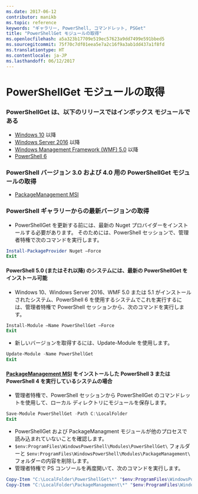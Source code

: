 ```yaml
---
ms.date: 2017-06-12
contributor: manikb
ms.topic: reference
keywords: "ギャラリー, PowerShell, コマンドレット, PSGet"
title: "PowerShellGet モジュールの取得"
ms.openlocfilehash: a5a323b17709e519ec57623a9dd7499e591bbed5
ms.sourcegitcommit: 75f70c7df01eea5e7a2c16f9a3ab1dd437a1f8fd
ms.translationtype: HT
ms.contentlocale: ja-JP
ms.lasthandoff: 06/12/2017
---
```

<a name="get-powershellget-module"></a>PowerShellGet モジュールの取得
========================

### <a name="powershellget-is-an-in-box-module-in-the-following-releases"></a>PowerShellGet は、以下のリリースではインボックス モジュールである
- [Windows 10](https://www.microsoft.com/en-us/windows/get-windows-10) 以降
- [Windows Server 2016](https://technet.microsoft.com/en-us/windows-server-docs/get-started/windows-server-2016) 以降
- [Windows Management Framework (WMF) 5.0](https://www.microsoft.com/en-us/download/details.aspx?id=50395) 以降
- [PowerShell 6](https://github.com/PowerShell/PowerShell/releases)

### <a name="get-powershellget-module-for-powershell-versions-30-and-40"></a>PowerShell バージョン 3.0 および 4.0 用の PowerShellGet モジュールの取得
- [PackageManagement MSI](http://go.microsoft.com/fwlink/?LinkID=746217&clcid=0x409) 

### <a name="get-the-latest-version-from-powershell-gallery"></a>PowerShell ギャラリーからの最新バージョンの取得

- PowerShellGet を更新する前には、最新の Nuget プロバイダーをインストールする必要があります。 そのためには、PowerShell セッションで、管理者特権で次のコマンドを実行します。
```powershell
Install-PackageProvider Nuget –Force
Exit
```

#### <a name="for-systems-with-powershell-50-or-newer-you-can-install-the-latest-powershellget"></a>PowerShell 5.0 (またはそれ以降) のシステムには、最新の PowerShellGet をインストール可能 
- Windows 10、Windows Server 2016、WMF 5.0 または 5.1 がインストールされたシステム、PowerShell 6 を使用するシステムでこれを実行するには、管理者特権で PowerShell セッションから、次のコマンドを実行します。
```powershell
Install-Module –Name PowerShellGet –Force
Exit
```

- 新しいバージョンを取得するには、Update-Module を使用します。
```powershell
Update-Module -Name PowerShellGet
Exit
```

#### <a name="for-systems-running-powershell-3-or-powershell-4-that-have-installed-the-packagemanagement-msihttpgomicrosoftcomfwlinklinkid746217clcid0x409"></a>[PackageManagement MSI](http://go.microsoft.com/fwlink/?LinkID=746217&clcid=0x409) をインストールした PowerShell 3 または PowerShell 4 を実行しているシステムの場合

- 管理者特権で、PowerShell セッションから PowerShellGet のコマンドレットを使用して、ローカル ディレクトリにモジュールを保存します。

```powershell
Save-Module PowerShellGet -Path C:\LocalFolder
Exit
```

- PowerShellGet および PackageManagment モジュールが他のプロセスで読み込まれていないことを確認します。
- `$env:ProgramFiles\WindowsPowerShell\Modules\PowerShellGet\` フォルダーと `$env:ProgramFiles\WindowsPowerShell\Modules\PackageManagement\` フォルダーの内容を削除します。
- 管理者特権で PS コンソールを再度開いて、次のコマンドを実行します。

```powershell
Copy-Item "C:\LocalFolder\PowerShellGet\*" "$env:ProgramFiles\WindowsPowerShell\Modules\PowerShellGet\" -Recurse -Force
Copy-Item "C:\LocalFolder\PackageManagement\*" "$env:ProgramFiles\WindowsPowerShell\Modules\PackageManagement\" -Recurse -Force